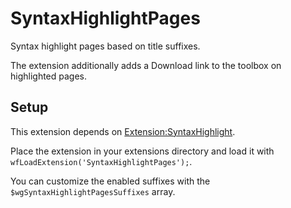 # SyntaxHighlightPages

Syntax highlight pages based on title suffixes.

The extension additionally adds a Download link to the toolbox on highlighted pages.

## Setup

This extension depends on [Extension:SyntaxHighlight](https://www.mediawiki.org/wiki/Extension:SyntaxHighlight).

Place the extension in your extensions directory and load it with `wfLoadExtension('SyntaxHighlightPages');`.

You can customize the enabled suffixes with the `$wgSyntaxHighlightPagesSuffixes` array.
